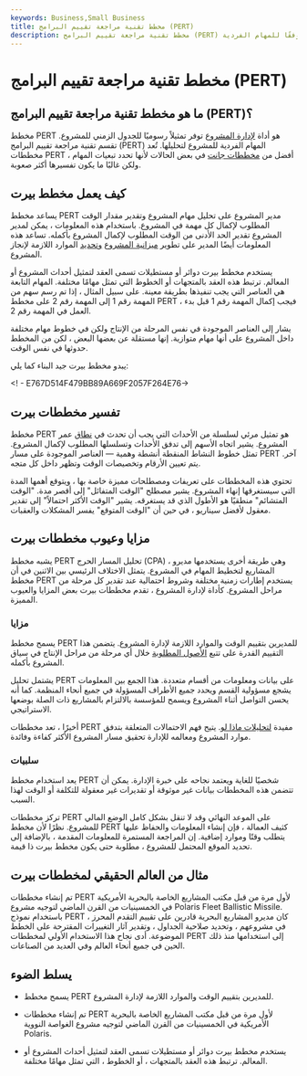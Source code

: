 ```yaml
---
keywords: Business,Small Business
title: مخطط تقنية مراجعة تقييم البرامج (PERT)
description: مخطط تقنية مراجعة تقييم البرامج (PERT) هو أداة لإدارة المشروع ترسم الجدول الزمني للمشروع وفقًا للمهام الفردية.
---
```


# مخطط تقنية مراجعة تقييم البرامج (PERT)
## ما هو مخطط تقنية مراجعة تقييم البرامج (PERT)؟

مخطط PERT هو أداة [لإدارة المشروع](/project-management) توفر تمثيلاً رسوميًا للجدول الزمني للمشروع. تقسم تقنية مراجعة تقييم البرامج (PERT) المهام الفردية للمشروع لتحليلها. تُعد مخططات PERT أفضل من [مخططات جانت](/gantt-chart) في بعض الحالات لأنها تحدد تبعيات المهام ، ولكن غالبًا ما يكون تفسيرها أكثر صعوبة.

## كيف يعمل مخطط بيرت

يساعد مخطط PERT مدير المشروع على تحليل مهام المشروع وتقدير مقدار الوقت المطلوب لإكمال كل مهمة في المشروع. باستخدام هذه المعلومات ، يمكن لمدير المشروع تقدير الحد الأدنى من الوقت المطلوب لإكمال المشروع بأكمله. تساعد هذه المعلومات أيضًا المدير على تطوير [ميزانية المشروع](/budget) [وتحديد](/budget) الموارد اللازمة لإنجاز المشروع.

يستخدم مخطط بيرت دوائر أو مستطيلات تسمى العقد لتمثيل أحداث المشروع أو المعالم. ترتبط هذه العقد بالمتجهات أو الخطوط التي تمثل مهامًا مختلفة. المهام التابعة هي العناصر التي يجب تنفيذها بطريقة معينة. على سبيل المثال ، إذا تم رسم سهم من المهمة رقم 1 إلى المهمة رقم 2 على مخطط PERT ، فيجب إكمال المهمة رقم 1 قبل بدء العمل في المهمة رقم 2.

يشار إلى العناصر الموجودة في نفس المرحلة من الإنتاج ولكن في خطوط مهام مختلفة داخل المشروع على أنها مهام متوازية. إنها مستقلة عن بعضها البعض ، لكن من المخطط حدوثها في نفس الوقت.

يبدو مخطط بيرت جيد البناء كما يلي:

<! - E767D514F479BB89A669F2057F264E76->

## تفسير مخططات بيرت

مخطط PERT هو تمثيل مرئي لسلسلة من الأحداث التي يجب أن تحدث في [نطاق](/scope) عمر المشروع. يشير اتجاه الأسهم إلى تدفق الأحداث وتسلسلها المطلوب لإكمال المشروع. تمثل خطوط النشاط المنقطة أنشطة وهمية — العناصر الموجودة على مسار PERT آخر. يتم تعيين الأرقام وتخصيصات الوقت وتظهر داخل كل متجه.

تحتوي هذه المخططات على تعريفات ومصطلحات مميزة خاصة بها ، ويتوقع أهمها المدة التي سيستغرقها إنهاء المشروع. يشير مصطلح "الوقت المتفائل" إلى أقصر مدة. "الوقت المتشائم" منطقيًا هو الأطول الذي قد يستغرقه. يشير "الوقت الأكثر احتمالاً" إلى تقدير معقول لأفضل سيناريو ، في حين أن "الوقت المتوقع" يفسر المشكلات والعقبات.

## مزايا وعيوب مخططات بيرت

يشبه مخطط PERT تحليل المسار الحرج (CPA) ، وهي طريقة أخرى يستخدمها مديرو المشاريع لتخطيط المهام في المشروع. يتمثل الاختلاف الرئيسي بين الاثنين في أن مخطط PERT يستخدم إطارات زمنية مختلفة وشروط احتمالية عند تقدير كل مرحلة من مراحل المشروع. كأداة لإدارة المشروع ، تقدم مخططات بيرت بعض المزايا والعيوب المميزة.

### مزايا

يسمح مخطط PERT للمديرين بتقييم الوقت والموارد اللازمة لإدارة المشروع. يتضمن هذا التقييم القدرة على تتبع [الأصول المطلوبة](/core-assets) خلال أي مرحلة من مراحل الإنتاج في سياق المشروع بأكمله.

يشتمل تحليل PERT على بيانات ومعلومات من أقسام متعددة. هذا الجمع بين المعلومات يشجع مسؤولية القسم ويحدد جميع الأطراف المسؤولة في جميع أنحاء المنظمة. كما أنه يحسن التواصل أثناء المشروع ويسمح للمؤسسة بالالتزام بالمشاريع ذات الصلة بوضعها الاستراتيجي.

أخيرًا ، تعد مخططات PERT مفيدة [لتحليلات ماذا لو](/sensitivityanalysis). يتيح فهم الاحتمالات المتعلقة بتدفق موارد المشروع ومعالمه للإدارة تحقيق مسار المشروع الأكثر كفاءة وفائدة.

### سلبيات

يعد استخدام مخطط PERT شخصيًا للغاية ويعتمد نجاحه على خبرة الإدارة. يمكن أن تتضمن هذه المخططات بيانات غير موثوقة أو تقديرات غير معقولة للتكلفة أو الوقت لهذا السبب.

تركز مخططات PERT على الموعد النهائي وقد لا تنقل بشكل كامل الوضع المالي للمشروع. نظرًا لأن مخطط PERT كثيف العمالة ، فإن إنشاء المعلومات والحفاظ عليها يتطلب وقتًا وموارد إضافية. إن المراجعة المستمرة للمعلومات المقدمة ، بالإضافة إلى تحديد الموقع المحتمل للمشروع ، مطلوبة حتى يكون مخطط بيرت ذا قيمة.

## مثال من العالم الحقيقي لمخططات بيرت

تم إنشاء مخططات PERT لأول مرة من قبل مكتب المشاريع الخاصة بالبحرية الأمريكية في الخمسينيات من القرن الماضي لتوجيه مشروع Polaris Fleet Ballistic Missile. باستخدام نموذج PERT ، كان مديرو المشاريع البحرية قادرين على تقييم التقدم المحرز في مشروعهم ، وتحديد صلاحية الجداول ، وتقدير آثار التغييرات المقترحة على الخطط الموضوعة. أدى نجاح هذا الاستخدام الأولي لمخططات PERT إلى استخدامها منذ ذلك الحين في جميع أنحاء العالم وفي العديد من الصناعات.

## يسلط الضوء

- يسمح مخطط PERT للمديرين بتقييم الوقت والموارد اللازمة لإدارة المشروع.

- تم إنشاء مخططات PERT لأول مرة من قبل مكتب المشاريع الخاصة بالبحرية الأمريكية في الخمسينيات من القرن الماضي لتوجيه مشروع الغواصة النووية Polaris.

- يستخدم مخطط بيرت دوائر أو مستطيلات تسمى العقد لتمثيل أحداث المشروع أو المعالم. ترتبط هذه العقد بالمتجهات ، أو الخطوط ، التي تمثل مهامًا مختلفة.

